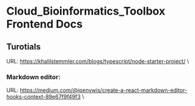 # Cloud_Bioinformatics_Toolbox Frontend Docs

## Turotials

URL: https://khalilstemmler.com/blogs/typescript/node-starter-project/ \

### Markdown editor:

URL: https://medium.com/@ipenywis/create-a-react-markdown-editor-hooks-context-89e67f9f49f3 \


